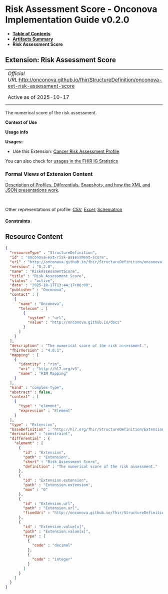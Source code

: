 # Risk Assessment Score - Onconova Implementation Guide v0.2.0

* [**Table of Contents**](toc.md)
* [**Artifacts Summary**](artifacts.md)
* **Risk Assessment Score**

## Extension: Risk Assessment Score 

| | |
| :--- | :--- |
| *Official URL*:http://onconova.github.io/fhir/StructureDefinition/onconova-ext-risk-assessment-score | *Version*:0.2.0 |
| Active as of 2025-10-17 | *Computable Name*:RiskAssessmentScore |

The numerical score of the risk assessment.

**Context of Use**

**Usage info**

**Usages:**

* Use this Extension: [Cancer Risk Assessment Profile](StructureDefinition-onconova-cancer-risk-assessment.md)

You can also check for [usages in the FHIR IG Statistics](https://packages2.fhir.org/xig/onconova.fhir|current/StructureDefinition/onconova-ext-risk-assessment-score)

### Formal Views of Extension Content

 [Description of Profiles, Differentials, Snapshots, and how the XML and JSON presentations work](http://build.fhir.org/ig/FHIR/ig-guidance/readingIgs.html#structure-definitions). 

 

Other representations of profile: [CSV](StructureDefinition-onconova-ext-risk-assessment-score.csv), [Excel](StructureDefinition-onconova-ext-risk-assessment-score.xlsx), [Schematron](StructureDefinition-onconova-ext-risk-assessment-score.sch) 

#### Constraints



## Resource Content

```json
{
  "resourceType" : "StructureDefinition",
  "id" : "onconova-ext-risk-assessment-score",
  "url" : "http://onconova.github.io/fhir/StructureDefinition/onconova-ext-risk-assessment-score",
  "version" : "0.2.0",
  "name" : "RiskAssessmentScore",
  "title" : "Risk Assessment Score",
  "status" : "active",
  "date" : "2025-10-17T13:44:17+00:00",
  "publisher" : "Onconova",
  "contact" : [
    {
      "name" : "Onconova",
      "telecom" : [
        {
          "system" : "url",
          "value" : "http://onconova.github.io/docs"
        }
      ]
    }
  ],
  "description" : "The numerical score of the risk assessment.",
  "fhirVersion" : "4.0.1",
  "mapping" : [
    {
      "identity" : "rim",
      "uri" : "http://hl7.org/v3",
      "name" : "RIM Mapping"
    }
  ],
  "kind" : "complex-type",
  "abstract" : false,
  "context" : [
    {
      "type" : "element",
      "expression" : "Element"
    }
  ],
  "type" : "Extension",
  "baseDefinition" : "http://hl7.org/fhir/StructureDefinition/Extension|4.0.1",
  "derivation" : "constraint",
  "differential" : {
    "element" : [
      {
        "id" : "Extension",
        "path" : "Extension",
        "short" : "Risk Assessment Score",
        "definition" : "The numerical score of the risk assessment."
      },
      {
        "id" : "Extension.extension",
        "path" : "Extension.extension",
        "max" : "0"
      },
      {
        "id" : "Extension.url",
        "path" : "Extension.url",
        "fixedUri" : "http://onconova.github.io/fhir/StructureDefinition/onconova-ext-risk-assessment-score"
      },
      {
        "id" : "Extension.value[x]",
        "path" : "Extension.value[x]",
        "type" : [
          {
            "code" : "decimal"
          },
          {
            "code" : "integer"
          }
        ]
      }
    ]
  }
}

```
